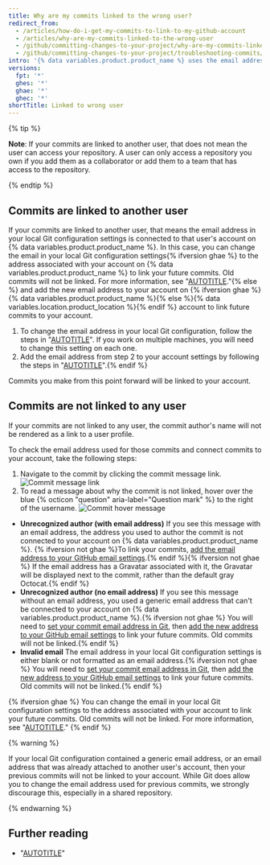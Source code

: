 ```yaml
---
title: Why are my commits linked to the wrong user?
redirect_from:
  - /articles/how-do-i-get-my-commits-to-link-to-my-github-account
  - /articles/why-are-my-commits-linked-to-the-wrong-user
  - /github/committing-changes-to-your-project/why-are-my-commits-linked-to-the-wrong-user
  - /github/committing-changes-to-your-project/troubleshooting-commits/why-are-my-commits-linked-to-the-wrong-user
intro: '{% data variables.product.product_name %} uses the email address in the commit header to link the commit to a GitHub user. If your commits are being linked to another user, or not linked to a user at all, you may need to change your local Git configuration settings{% ifversion not ghae %}, add an email address to your account email settings, or do both{% endif %}.'
versions:
  fpt: '*'
  ghes: '*'
  ghae: '*'
  ghec: '*'
shortTitle: Linked to wrong user
---
```

{% tip %}

**Note**: If your commits are linked to another user, that does not mean the user can access your repository. A user can only access a repository you own if you add them as a collaborator or add them to a team that has access to the repository.

{% endtip %}

## Commits are linked to another user

If your commits are linked to another user, that means the email address in your local Git configuration settings is connected to that user's account on {% data variables.product.product_name %}. In this case, you can change the email in your local Git configuration settings{% ifversion ghae %} to the address associated with your account on {% data variables.product.product_name %} to link your future commits. Old commits will not be linked. For more information, see "[AUTOTITLE](/account-and-profile/setting-up-and-managing-your-personal-account-on-github/managing-email-preferences/setting-your-commit-email-address#setting-your-commit-email-address-in-git)."{% else %} and add the new email address to your account on {% ifversion ghae %}{% data variables.product.product_name %}{% else %}{% data variables.location.product_location %}{% endif %} account to link future commits to your account.

1. To change the email address in your local Git configuration, follow the steps in "[AUTOTITLE](/account-and-profile/setting-up-and-managing-your-personal-account-on-github/managing-email-preferences/setting-your-commit-email-address#setting-your-commit-email-address-in-git)". If you work on multiple machines, you will need to change this setting on each one.
2. Add the email address from step 2 to your account settings by following the steps in "[AUTOTITLE](/account-and-profile/setting-up-and-managing-your-personal-account-on-github/managing-email-preferences/adding-an-email-address-to-your-github-account)".{% endif %}

Commits you make from this point forward will be linked to your account.

## Commits are not linked to any user

If your commits are not linked to any user, the commit author's name will not be rendered as a link to a user profile.

To check the email address used for those commits and connect commits to your account, take the following steps:

1. Navigate to the commit by clicking the commit message link.
![Commit message link](/assets/images/help/commits/commit-msg-link.png)
2. To read a message about why the commit is not linked, hover over the blue {% octicon "question" aria-label="Question mark" %} to the right of the username.
![Commit hover message](/assets/images/help/commits/commit-hover-msg.png)

  - **Unrecognized author (with email address)** If you see this message with an email address, the address you used to author the commit is not connected to your account on {% data variables.product.product_name %}. {% ifversion not ghae %}To link your commits, [add the email address to your GitHub email settings](/account-and-profile/setting-up-and-managing-your-personal-account-on-github/managing-email-preferences/adding-an-email-address-to-your-github-account).{% endif %}{% ifversion not ghae %} If the email address has a Gravatar associated with it, the Gravatar will be displayed next to the commit, rather than the default gray Octocat.{% endif %}
  - **Unrecognized author (no email address)** If you see this message without an email address, you used a generic email address that can't be connected to your account on {% data variables.product.product_name %}.{% ifversion not ghae %} You will need to [set your commit email address in Git](/account-and-profile/setting-up-and-managing-your-personal-account-on-github/managing-email-preferences/setting-your-commit-email-address), then [add the new address to your GitHub email settings](/account-and-profile/setting-up-and-managing-your-personal-account-on-github/managing-email-preferences/adding-an-email-address-to-your-github-account) to link your future commits. Old commits will not be linked.{% endif %}
  - **Invalid email** The email address in your local Git configuration settings is either blank or not formatted as an email address.{% ifversion not ghae %} You will need to [set your commit email address in Git](/account-and-profile/setting-up-and-managing-your-personal-account-on-github/managing-email-preferences/setting-your-commit-email-address), then [add the new address to your GitHub email settings](/account-and-profile/setting-up-and-managing-your-personal-account-on-github/managing-email-preferences/adding-an-email-address-to-your-github-account) to link your future commits. Old commits will not be linked.{% endif %}

{% ifversion ghae %}
You can change the email in your local Git configuration settings to the address associated with your account to link your future commits. Old commits will not be linked. For more information, see "[AUTOTITLE](/account-and-profile/setting-up-and-managing-your-personal-account-on-github/managing-email-preferences/setting-your-commit-email-address#setting-your-commit-email-address-in-git)."
{% endif %}

{% warning %}

If your local Git configuration contained a generic email address, or an email address that was already attached to another user's account, then your previous commits will not be linked to your account. While Git does allow you to change the email address used for previous commits, we strongly discourage this, especially in a shared repository.

{% endwarning %}

## Further reading

* "[AUTOTITLE](/search-github/searching-on-github/searching-commits)"
